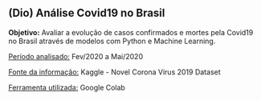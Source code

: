 ## (Dio) Análise Covid19 no Brasil 

**Objetivo:** Avaliar a evolução de casos confirmados e mortes pela Covid19 no Brasil através de modelos com Python e Machine Learning.

<u>Período analisado:</u> Fev/2020 a Mai/2020

<u>Fonte da informação:</u> Kaggle - Novel Corona Virus 2019 Dataset

<u>Ferramenta utilizada:</u> Google Colab

